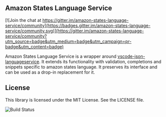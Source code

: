 ## Amazon States Language Service

[![Join the chat at https://gitter.im/amazon-states-language-service/community](https://badges.gitter.im/amazon-states-language-service/community.svg)](https://gitter.im/amazon-states-language-service/community?utm_source=badge&utm_medium=badge&utm_campaign=pr-badge&utm_content=badge)

Amazon States Language Service is a wrapper around [vscode-json-languageservice](https://github.com/microsoft/vscode-json-languageservice). It extends its functionality with validation, completions and snippets specific to amazon states language. It preserves its interface and can be used as a drop-in replacement for it. 

## License

This library is licensed under the MIT License. See the LICENSE file.



![Build Status](https://codebuild.us-west-2.amazonaws.com/badges?uuid=eyJlbmNyeXB0ZWREYXRhIjoidVBIMnJWT0tzQ1E3ZmhGZGdyWXdQNWdVc01OVEp1bXBrUlhIOXdROUdsMkM0dVFNcVJzc242anFkdFg2WFdDNTh2OTdnbkNCSGYwdmJ3cVdCZ1gzNjQ4PSIsIml2UGFyYW1ldGVyU3BlYyI6IkV4UVlhZU9EWW5WWkhsNDUiLCJtYXRlcmlhbFNldFNlcmlhbCI6MX0%3D&branch=master)

